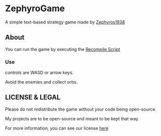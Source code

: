 # ZephyroGame

A simple text-based strategy game made by [Zephyros1938](https://github.com/Zephyros1938)

## About

You can run the game by executing the [Recompile Script](/recompile.sh)

### Use

controls are WASD or arrow keys.

Avoid the enemies and collect orbs.

## LICENSE & LEGAL

Please do not redistribute the game without your code being open-source.

My projects are to be open-source and meant to be kept that way.

For more information, you can see our license [here](/LICENSE)
